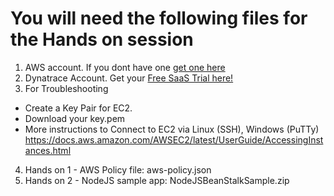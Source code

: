 # You will need the following files for the Hands on session
1. AWS account. If you dont have one [get one here](https://aws.amazon.com/)
2. Dynatrace Account. Get your [Free SaaS Trial here!](http://bit.ly/dtsaastrial)
3. For Troubleshooting
* Create a Key Pair for EC2. 
* Download your key.pem
* More instructions to Connect to EC2 via Linux (SSH), Windows (PuTTy) https://docs.aws.amazon.com/AWSEC2/latest/UserGuide/AccessingInstances.html
4. Hands on 1 - AWS Policy file: aws-policy.json
5. Hands on 2 - NodeJS sample app: NodeJSBeanStalkSample.zip
